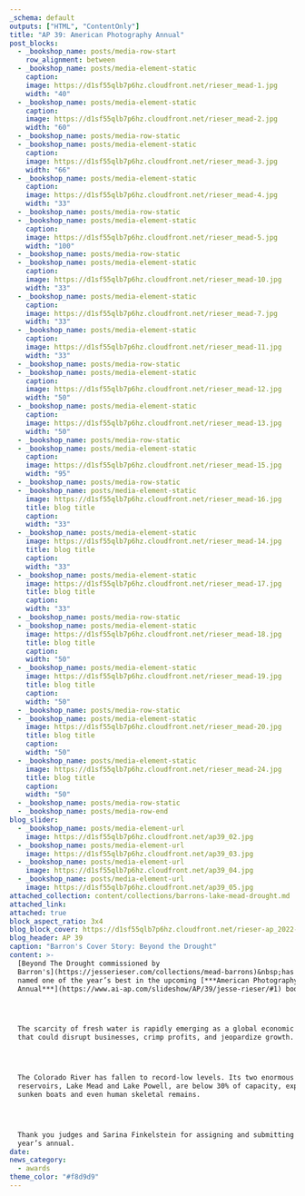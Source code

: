```yaml
---
_schema: default
outputs: ["HTML", "ContentOnly"]
title: "AP 39: American Photography Annual"
post_blocks:
  - _bookshop_name: posts/media-row-start
    row_alignment: between
  - _bookshop_name: posts/media-element-static
    caption:
    image: https://d1sf55qlb7p6hz.cloudfront.net/rieser_mead-1.jpg
    width: "40"
  - _bookshop_name: posts/media-element-static
    caption:
    image: https://d1sf55qlb7p6hz.cloudfront.net/rieser_mead-2.jpg
    width: "60"
  - _bookshop_name: posts/media-row-static
  - _bookshop_name: posts/media-element-static
    caption:
    image: https://d1sf55qlb7p6hz.cloudfront.net/rieser_mead-3.jpg
    width: "66"
  - _bookshop_name: posts/media-element-static
    caption:
    image: https://d1sf55qlb7p6hz.cloudfront.net/rieser_mead-4.jpg
    width: "33"
  - _bookshop_name: posts/media-row-static
  - _bookshop_name: posts/media-element-static
    caption:
    image: https://d1sf55qlb7p6hz.cloudfront.net/rieser_mead-5.jpg
    width: "100"
  - _bookshop_name: posts/media-row-static
  - _bookshop_name: posts/media-element-static
    caption:
    image: https://d1sf55qlb7p6hz.cloudfront.net/rieser_mead-10.jpg
    width: "33"
  - _bookshop_name: posts/media-element-static
    caption:
    image: https://d1sf55qlb7p6hz.cloudfront.net/rieser_mead-7.jpg
    width: "33"
  - _bookshop_name: posts/media-element-static
    caption:
    image: https://d1sf55qlb7p6hz.cloudfront.net/rieser_mead-11.jpg
    width: "33"
  - _bookshop_name: posts/media-row-static
  - _bookshop_name: posts/media-element-static
    caption:
    image: https://d1sf55qlb7p6hz.cloudfront.net/rieser_mead-12.jpg
    width: "50"
  - _bookshop_name: posts/media-element-static
    caption:
    image: https://d1sf55qlb7p6hz.cloudfront.net/rieser_mead-13.jpg
    width: "50"
  - _bookshop_name: posts/media-row-static
  - _bookshop_name: posts/media-element-static
    caption:
    image: https://d1sf55qlb7p6hz.cloudfront.net/rieser_mead-15.jpg
    width: "95"
  - _bookshop_name: posts/media-row-static
  - _bookshop_name: posts/media-element-static
    image: https://d1sf55qlb7p6hz.cloudfront.net/rieser_mead-16.jpg
    title: blog title
    caption:
    width: "33"
  - _bookshop_name: posts/media-element-static
    image: https://d1sf55qlb7p6hz.cloudfront.net/rieser_mead-14.jpg
    title: blog title
    caption:
    width: "33"
  - _bookshop_name: posts/media-element-static
    image: https://d1sf55qlb7p6hz.cloudfront.net/rieser_mead-17.jpg
    title: blog title
    caption:
    width: "33"
  - _bookshop_name: posts/media-row-static
  - _bookshop_name: posts/media-element-static
    image: https://d1sf55qlb7p6hz.cloudfront.net/rieser_mead-18.jpg
    title: blog title
    caption:
    width: "50"
  - _bookshop_name: posts/media-element-static
    image: https://d1sf55qlb7p6hz.cloudfront.net/rieser_mead-19.jpg
    title: blog title
    caption:
    width: "50"
  - _bookshop_name: posts/media-row-static
  - _bookshop_name: posts/media-element-static
    image: https://d1sf55qlb7p6hz.cloudfront.net/rieser_mead-20.jpg
    title: blog title
    caption:
    width: "50"
  - _bookshop_name: posts/media-element-static
    image: https://d1sf55qlb7p6hz.cloudfront.net/rieser_mead-24.jpg
    title: blog title
    caption:
    width: "50"
  - _bookshop_name: posts/media-row-static
  - _bookshop_name: posts/media-row-end
blog_slider:
  - _bookshop_name: posts/media-element-url
    image: https://d1sf55qlb7p6hz.cloudfront.net/ap39_02.jpg
  - _bookshop_name: posts/media-element-url
    image: https://d1sf55qlb7p6hz.cloudfront.net/ap39_03.jpg
  - _bookshop_name: posts/media-element-url
    image: https://d1sf55qlb7p6hz.cloudfront.net/ap39_04.jpg
  - _bookshop_name: posts/media-element-url
    image: https://d1sf55qlb7p6hz.cloudfront.net/ap39_05.jpg
attached_collection: content/collections/barrons-lake-mead-drought.md
attached_link:
attached: true
block_aspect_ratio: 3x4
blog_block_cover: https://d1sf55qlb7p6hz.cloudfront.net/rieser-ap_2022-1.jpg
blog_header: AP 39
caption: "Barron's Cover Story: Beyond the Drought"
content: >-
  [Beyond The Drought commissioned by
  Barron's](https://jesserieser.com/collections/mead-barrons)&nbsp;has been
  named one of the year’s best in the upcoming [***American Photography 39 Photo
  Annual***](https://www.ai-ap.com/slideshow/AP/39/jesse-rieser/#1) book.




  The scarcity of fresh water is rapidly emerging as a global economic threat
  that could disrupt businesses, crimp profits, and jeopardize growth.⁠




  The Colorado River has fallen to record-low levels. Its two enormous
  reservoirs, Lake Mead and Lake Powell, are below 30% of capacity, exposing
  sunken boats and even human skeletal remains.




  Thank you judges and Sarina Finkelstein for assigning and submitting to this
  year’s annual. ⁠
date:
news_category:
  - awards
theme_color: "#f8d9d9"
---
```


